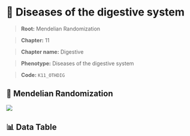 # 🧪 Diseases of the digestive system

> **Root:** Mendelian Randomization

> **Chapter:** 11  

> **Chapter name:** Digestive

> **Phenotype:** Diseases of the digestive system  

> **Code:** `K11_OTHDIG`

## 🧬 Mendelian Randomization  

<img src="/MR/Figures/Forward/K11_OTHDIG.png"/>

## 📊 Data Table

<CsvTableMRF src="/public/MR/Data/Forward/K11_OTHDIG.csv"/>
